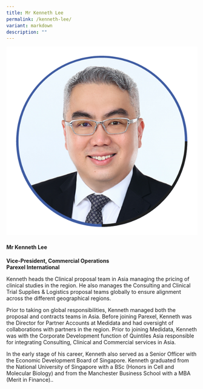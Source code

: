```yaml
---
title: Mr Kenneth Lee
permalink: /kenneth-lee/
variant: markdown
description: ""
---
```

<div class="row">
<div class="col is-3">
<img src="/images/Speakers_KennethLee.png">
</div>
<div class="col is-9 speaker-details">
	<h4><b>Mr Kenneth Lee</b></h4>
<b>Vice-President, Commercial Operations<br>
	Parexel International</b>
	
<p>Kenneth heads the Clinical proposal team in Asia managing the pricing of clinical studies in the region. He also manages the Consulting and Clinical Trial Supplies &amp; Logistics proposal teams globally to ensure alignment across the different geographical regions.</p>

<p>Prior to taking on global responsibilities, Kenneth managed both the proposal and contracts teams in Asia.  Before joining Parexel, Kenneth was the Director for Partner Accounts at Medidata and had oversight of collaborations with partners in the region. Prior to joining Medidata, Kenneth was with the Corporate Development function of Quintiles Asia responsible for integrating Consulting, Clinical and Commercial services in Asia.</p>

<p>In the early stage of his career, Kenneth also served as a Senior Officer with the Economic Development Board of Singapore. Kenneth graduated from the National University of Singapore with a BSc (Honors in Cell and Molecular Biology) and from the Manchester Business School with a MBA (Merit in Finance)..

</p>
</div>
</div>